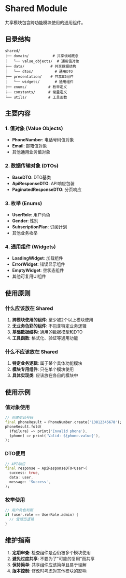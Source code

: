 # Shared Module

共享模块包含跨功能模块使用的通用组件。

## 目录结构

```
shared/
├── domain/           # 共享领域概念
│   └── value_objects/  # 通用值对象
├── data/            # 共享数据结构
│   └── dtos/          # 通用DTO
├── presentation/    # 共享UI组件
│   └── widgets/       # 通用组件
├── enums/          # 枚举定义
├── constants/      # 常量定义
└── utils/          # 工具函数
```

## 主要内容

### 1. 值对象 (Value Objects)

- **PhoneNumber**: 电话号码值对象
- **Email**: 邮箱值对象
- 其他通用业务值对象

### 2. 数据传输对象 (DTOs)

- **BaseDTO**: DTO基类
- **ApiResponseDTO**: API响应包装
- **PaginatedResponseDTO**: 分页响应

### 3. 枚举 (Enums)

- **UserRole**: 用户角色
- **Gender**: 性别
- **SubscriptionPlan**: 订阅计划
- 其他业务枚举

### 4. 通用组件 (Widgets)

- **LoadingWidget**: 加载组件
- **ErrorWidget**: 错误显示组件
- **EmptyWidget**: 空状态组件
- 其他可复用UI组件

## 使用原则

### 什么应该放在 Shared

1. **跨模块使用的组件**: 至少被2个以上模块使用
2. **无业务色彩的组件**: 不包含特定业务逻辑
3. **基础数据结构**: 通用的数据模型和DTO
4. **工具函数**: 格式化、验证等通用功能

### 什么不应该放在 Shared

1. **特定业务逻辑**: 属于某个具体功能模块
2. **模块专用组件**: 只在单个模块使用
3. **具体实现类**: 应该放在各自的模块中

## 使用示例

### 值对象使用

```dart
// 创建电话号码
final phoneResult = PhoneNumber.create('13812345678');
phoneResult.fold(
  (failure) => print('Invalid phone'),
  (phone) => print('Valid: ${phone.value}'),
);
```

### DTO使用

```dart
// API响应
final response = ApiResponseDTO<User>(
  success: true,
  data: user,
  message: 'Success',
);
```

### 枚举使用

```dart
// 用户角色判断
if (user.role == UserRole.admin) {
  // 管理员逻辑
}
```

## 维护指南

1. **定期审查**: 检查组件是否仍被多个模块使用
2. **避免过度共享**: 不要为了"可能的复用"而共享
3. **保持简单**: 共享组件应该简单且易于理解
4. **版本控制**: 修改时考虑对其他模块的影响